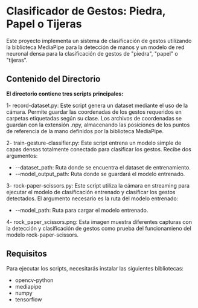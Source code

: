 # Clasificador de Gestos: Piedra, Papel o Tijeras
Este proyecto implementa un sistema de clasificación de gestos utilizando la biblioteca MediaPipe para la detección de manos y un modelo de red neuronal densa para la clasificación de gestos de "piedra", "papel" o "tijeras".

## **Contenido del Directorio**

**El directorio contiene tres scripts principales:**

1-  record-dataset.py: Este script genera un dataset mediante el uso de la cámara. Permite guardar las coordenadas de los gestos requeridos en carpetas etiquetadas según su clase. Los archivos de coordenadas se guardan con la extensión .npy, almacenando las posiciones de los puntos de referencia de la mano definidos por la biblioteca MediaPipe.

2-  train-gesture-classifier.py: Este script entrena un modelo simple de capas densas totalmente conectado para clasificar los gestos. Recibe dos argumentos:
-  --dataset_path: Ruta donde se encuentra el dataset de entrenamiento.
-  --model_output_path: Ruta donde se guardará el modelo entrenado.

3-  rock-paper-scissors.py: Este script utiliza la cámara en streaming para ejecutar el modelo de clasificación entrenado y clasificar los gestos detectados. El argumento necesario es la ruta del modelo entrenado:
-  --model_path: Ruta para cargar el modelo entrenado.

4- rock_paper_scissors.png: Esta imagen muestra diferentes capturas con la detección y clasificación de gestos como prueba del funcionamieno del modelo rock-paper-scissors.

## **Requisitos**
Para ejecutar los scripts, necesitarás instalar las siguientes bibliotecas:
- opencv-python
- mediapipe
- numpy
- tensorflow
